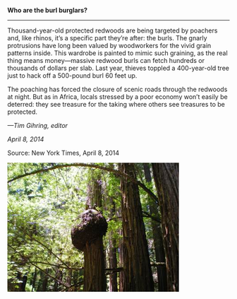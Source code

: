 **Who are the burl burglars?**

****

Thousand-year-old protected redwoods are being targeted by poachers and, like rhinos, it’s a specific part they’re after: the burls. The gnarly protrusions have long been valued by woodworkers for the vivid grain patterns inside. This wardrobe is painted to mimic such graining, as the real thing means money—massive redwood burls can fetch hundreds or thousands of dollars per slab. Last year, thieves toppled a 400-year-old tree just to hack off a 500-pound burl 60 feet up. 

The poaching has forced the closure of scenic roads through the redwoods at night. But as in Africa, locals stressed by a poor economy won’t easily be deterred: they see treasure for the taking where others see treasures to be protected.

*—Tim Gihring, editor*

*April 8, 2014*

Source: New York Times, April 8, 2014

![](../images/14-04-9_81.3_RedwoodBurlsEDIT-1.jpg)
